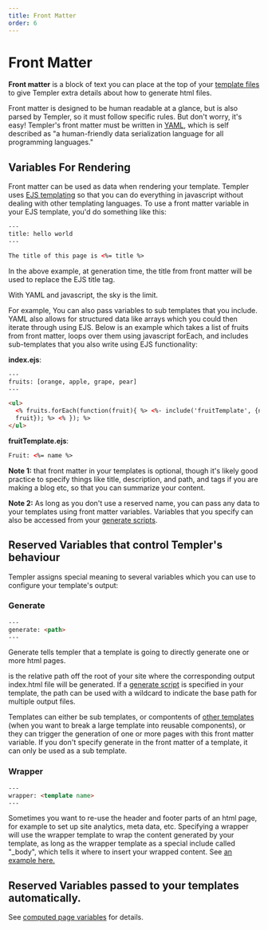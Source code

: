 ```yaml
---
title: Front Matter
order: 6
---
```


# Front Matter

**Front matter** is a block of text you can place at the top of your [template files](/templates/templates/) to give Templer extra details about how to generate html files.

Front matter is designed to be human readable at a glance, but is also parsed by Templer, so it must follow specific rules. But don't worry, it's easy! Templer's front matter must be written in [YAML](https://yaml.org/), which is self described as "a human-friendly data serialization language for all programming languages."

## Variables For Rendering

Front matter can be used as data when rendering your template. Templer uses [EJS templating](https://ejs.co/) so that you can do everything in javascript without dealing with other templating languages. To use a front matter variable in your EJS template, you'd do something like this:

```html
---
title: hello world
---

The title of this page is <%= title %>
```

In the above example, at generation time, the title from front matter will be used to replace the EJS title tag.

With YAML and javascript, the sky is the limit.

For example, You can also pass variables to sub templates that you include. YAML also allows for structured data like arrays which you could then iterate through using EJS. Below is an example which takes a list of fruits from front matter, loops over them using javascript forEach, and includes sub-templates that you also write using EJS functionality:

**index.ejs**:

```html
---
fruits: [orange, apple, grape, pear]
---

<ul>
  <% fruits.forEach(function(fruit){ %> <%- include('fruitTemplate', {name:
  fruit}); %> <% }); %>
</ul>
```

**fruitTemplate.ejs**:

```html
Fruit: <%= name %>
```

**Note 1:** that front matter in your templates is optional, though it's likely good practice to specify things like title, description, and path, and tags if you are making a blog etc, so that you can summarize your content.

**Note 2:** As long as you don't use a reserved name, you can pass any data to your templates using front matter variables. Variables that you specify can also be accessed from your [generate scripts](/templates/generateScript/).

## Reserved Variables that control Templer's behaviour

Templer assigns special meaning to several variables which you can use to configure your template's output:

### Generate

```html
---
generate: <path>
---
```

Generate tells templer that a template is going to directly generate one or more html pages.

**<path>** is the relative path off the root of your site where the corresponding output index.html file will be generated. If a [generate script](/templates/generateScript/) is specified in your template, the path can be used with a wildcard to indicate the base path for multiple output files.

Templates can either be sub templates, or compontents of [other templates](/templates/templates/) (when you want to break a large template into reusable components), or they can trigger the generation of one or more pages with this front matter variable. If you don't specify generate in the front matter of a template, it can only be used as a sub template.

### Wrapper

```html
---
wrapper: <template name>
---
```

Sometimes you want to re-use the header and footer parts of an html page, for example to set up site analytics, meta data, etc. Specifying a wrapper will use the wrapper template to wrap the content generated by your template, as long as the wrapper template as a special include called "\_body", which tells it where to insert your wrapped content. See [an example here.](/templates/wrappers/)

## Reserved Variables passed to your templates automatically.

See [computed page variables](/docs/templates/calculated/) for details.
